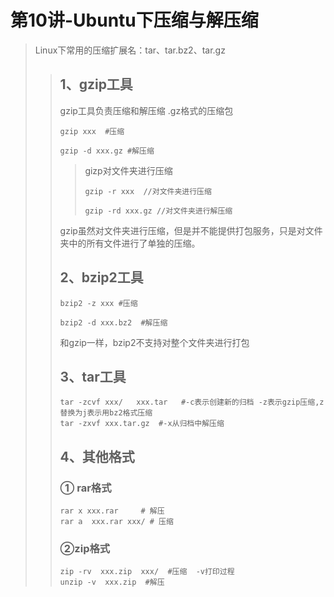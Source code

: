 # 第10讲-Ubuntu下压缩与解压缩

> Linux下常用的压缩扩展名：tar、tar.bz2、tar.gz
>
> > ## 1、gzip工具
> >
> > gzip工具负责压缩和解压缩 .gz格式的压缩包
> >
> > ```shell
> > gzip xxx  #压缩
> > 
> > gzip -d xxx.gz #解压缩
> > ```
> >
> > > gizp对文件夹进行压缩
> > >
> > > ```shell
> > > gzip -r xxx  //对文件夹进行压缩
> > > 
> > > gzip -rd xxx.gz //对文件夹进行解压缩
> > > ```
> >
> > gzip虽然对文件夹进行压缩，但是并不能提供打包服务，只是对文件夹中的所有文件进行了单独的压缩。
> >
> > 
> >
> > ## 2、bzip2工具
> >
> > ```shell
> > bzip2 -z xxx #压缩
> > 
> > bzip2 -d xxx.bz2  #解压缩
> > ```
> >
> > 和gzip一样，bzip2不支持对整个文件夹进行打包
> >
> >  
> >
> > ## **3、tar工具**
> >
> > ```shell
> > tar -zcvf xxx/   xxx.tar   #-c表示创建新的归档 -z表示gzip压缩,z替换为j表示用bz2格式压缩
> > tar -zxvf xxx.tar.gz  #-x从归档中解压缩
> > ```
> >
> >  
> >
> > ## 4、其他格式
> >
> > ### ① rar格式
> >
> > ```shell
> > rar x xxx.rar     # 解压
> > rar a  xxx.rar xxx/ # 压缩
> > ```
> >
> > ### ②zip格式
> >
> > ```shell
> > zip -rv  xxx.zip  xxx/  #压缩  -v打印过程
> > unzip -v  xxx.zip  #解压
> > ```

